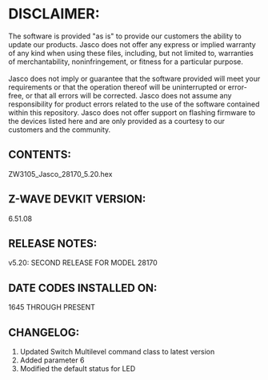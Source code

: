 # DISCLAIMER:
The software is provided "as is" to provide our customers the ability to update our products. Jasco does not offer any express or implied warranty of any kind when using these files, including, but not limited to, warranties of merchantability, noninfringement, or fitness for a particular purpose.<br>
<br>
Jasco does not imply or guarantee that the software provided will meet your requirements or that the operation thereof will be uninterrupted or error-free, or that all errors will be corrected. Jasco does not assume any responsibility for product errors related to the use of the software contained within this repository. Jasco does not offer support on flashing firmware to the devices listed here and are only provided as a courtesy to our customers and the community.

## CONTENTS:
ZW3105_Jasco_28170_5.20.hex

## Z-WAVE DEVKIT VERSION:
6.51.08

## RELEASE NOTES:
v5.20: SECOND RELEASE FOR MODEL 28170

## DATE CODES INSTALLED ON:
1645 THROUGH PRESENT

## CHANGELOG:
1. Updated Switch Multilevel command class to latest version
2. Added parameter 6
3. Modified the default status for LED